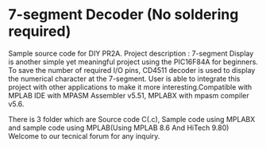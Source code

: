 # 7-segment Decoder (No soldering required)
Sample source code for DIY PR2A. Project description : 7-segment Display is another simple yet meaningful project using the PIC16F84A for beginners. To save the number of required I/O pins, CD4511 decoder is used to display the numerical character at the 7-segment. User is able to integrate this project with other applications to make it more interesting.Compatible with MPLAB IDE with MPASM Assembler v5.51, MPLABX with mpasm compiler v5.6.

There is 3 folder which are Source code C(.c), Sample code using MPLABX and sample code using MPLAB(Using MPLAB 8.6 And HiTech 9.80) Welcome to our tecnical forum for any inquiry.
